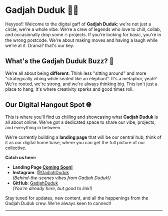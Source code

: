 # Gadjah Duduk 🐘✨

Heyyoo!! Welcome to the digital gaff of **Gadjah Duduk**; we're not just a circle, we're a whole vibe. We're a crew of legends who love to chill, collab, and occasionally drop some 🔥 projects. If you're looking for basic, you're in the wrong postcode. We're about making moves and having a laugh while we're at it. Drama? that's our key.

## What's the Gadjah Duduk Buzz? 🤯

We're all about being **different**. Think less "sitting around" and more "strategically vibing while seated like an elephant". It's a metaphor, yeah? We're rooted, we're strong, and we're always thinking big. This isn't just a place to hang; it's where creativity sparks and good times roll.

## Our Digital Hangout Spot 🌐

This is where you'll find us chilling and showcasing what **Gadjah Duduk** is all about online. We've got a dedicated space to share our vibe, projects, and everything in between.

We're currently building a **landing page** that will be our central hub, think of it as our digital home base, where you can get the full picture of our collective.

**Catch us here:**

  * **Landing Page [Coming Soon\!](https://cumingsun.vercel.app/)**
  * **Instagram**: [@GadjahDuduk](https://www.instagram.com/ugd.winners) <br> *(Behind-the-scenes vibes from Gadjah Duduk\!)*
  * **GitHub**: [GadjahDuduk](https://github.com/gadjahduduk) <br> *(You're already here, but good to link\!)*

Stay tuned for updates, new content, and all the happenings from the Gadjah Duduk crew. We're always keen to connect\!

-----
